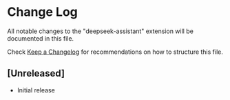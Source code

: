 # Change Log

All notable changes to the "deepseek-assistant" extension will be documented in this file.

Check [Keep a Changelog](http://keepachangelog.com/) for recommendations on how to structure this file.

## [Unreleased]

- Initial release